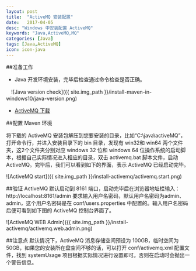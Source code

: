```yaml
---
layout: post
title:  "ActiveMQ 安装配置"
date:   2017-04-05
desc: "Windows 中安装配置 ActiveMQ"
keywords: "Java,ActiveMQ,MQ"
categories: [Java]
tags: [Java,ActiveMQ]
icon: icon-java
---
```


##准备工作
- Java 开发环境安装，完毕后检查通过命令检查是否正确。

　![Java version check]({{ site.img_path }}/install-maven-in-windows10/java-version.png)
- [ActiveMQ 下载](http://activemq.apache.org/download.html)


##配置 Maven 环境

将下载的 ActiveMQ 安装包解压到您要安装的目录，比如“C:\java\activeMQ”，打开命令行，并进入安装目录下的 bin 目录，发现有 win32和 win64 两个文件夹，这2个文件夹分别对应 windows 32 位和 windows 64 位操作系统的启动脚本，根据自己实际情况进入相应的目录，双击 activemq.bat 脚本文件，启动 ActiveMQ。完毕后，我们可以看到如下的界面，表示 ActiveMQ 已经启动完毕。

![ActiveMQ start]({{ site.img_path }}/install-activemq/activemq.start.png)

##验证
ActiveMQ 默认启动到 8161 端口，启动完毕后在浏览器地址栏输入：http://localhost:8161/admin 要求输入用户名密码，默认用户名密码为admin、admin，这个用户名密码是在 conf/users.properties 中配置的。输入用户名密码后便可看到如下图的 ActiveMQ 控制台界面了。


![ActiveMQ WEB Admin]({{ site.img_path }}/install-activemq/activemq.web.admin.png)

##注意点
默认情况下，ActiveMQ 消息存储空间预设为 100GB，临时空间为 50GB，如果您的安装所在盘空间不够的话，可以打开 conf/activemq.xml 配置文件，找到 systemUsage 项目根据实际情况进行设置即可。否则在启动时会抛出一个警告信息。